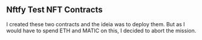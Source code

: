 ## Nftfy Test NFT Contracts

I created these two contracts and the ideia was to deploy them. But as I would have to spend ETH and MATIC on this, I decided to abort the mission.
